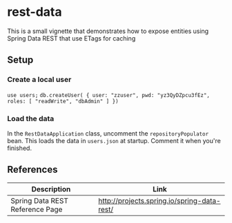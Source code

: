 # rest-data
This is a small vignette that demonstrates how to expose entities using Spring Data REST that use ETags for caching

## Setup
### Create a local user
`use users;`
`db.createUser( { user: "zzuser", pwd: "yz3QyDZpcu3fEz", roles: [ "readWrite", "dbAdmin" ] })`
### Load the data
In the `RestDataApplication` class, uncomment the `repositoryPopulator` bean.  This loads the data in `users.json` at startup.  Comment it when you're finished.

## References
| Description | Link |
| ---- | ---- |
| Spring Data REST Reference Page | http://projects.spring.io/spring-data-rest/ |